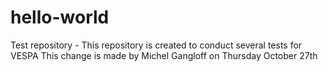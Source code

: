 # hello-world
Test repository - This repository is created to conduct several tests for VESPA
This change is made by Michel Gangloff on Thursday October 27th

